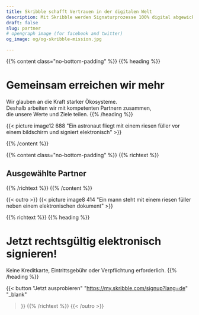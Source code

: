 ```yaml
---
title: Skribble schafft Vertrauen in der digitalen Welt
description: Mit Skribble werden Signaturprozesse 100% digital abgewickelt, basierend auf der qualifizierten elektronischen Signatur “QES” - die e-Unterschrift, die vor Schweizer und EU Gesetz der handschriftlichen Unterschrift gleichgestellt ist.
draft: false
slug: partner
# opengraph image (for facebook and twitter)
og_image: og/og-skribble-mission.jpg

---
```


{{% content class="no-bottom-padding" %}}
{{% heading %}}
# Gemeinsam erreichen wir mehr
Wir glauben an die Kraft starker Ökosysteme. <br class="hide-for-mobile">Deshalb arbeiten wir mit kompetenten Partnern zusammen, <br class="hide-for-mobile">die unsere Werte und Ziele teilen.
{{% /heading %}}

{{< picture image12 688 "Ein astronaut fliegt mit einem riesen füller vor einem bildschirm und signiert elektronisch" >}}

{{% /content %}}

[//]: # (--------------------------------------------------------------------------------------------------------------)

{{% content class="no-bottom-padding" %}}
{{% richtext %}}
## Ausgewählte Partner
{{% /richtext %}}
{{% /content %}}

[//]: # (--------------------------------------------------------------------------------------------------------------)




[//]: # (--------------------------------------------------------------------------------------------------------------)

{{< outro >}}
{{< picture image8 414 "Ein mann steht mit einem riesen füller neben einem elektronischen dokument" >}}

{{% richtext %}}
{{% heading %}}
# Jetzt rechtsgültig elektronisch signieren!
Keine Kreditkarte, Eintrittsgebühr oder Verpflichtung erforderlich.
{{% /heading %}}

{{< button
  "Jetzt ausprobieren"
  "https://my.skribble.com/signup?lang=de"
  "_blank"
>}}
{{% /richtext %}}
{{< /outro >}}
